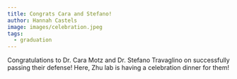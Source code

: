 ```yaml
---
title: Congrats Cara and Stefano! 
author: Hannah Castels
image: images/celebration.jpeg
tags:
  - graduation
---
```


Congratulations to Dr. Cara Motz and Dr. Stefano Travaglino on successfully passing their defense! Here, Zhu lab is having a celebration dinner for them! 
